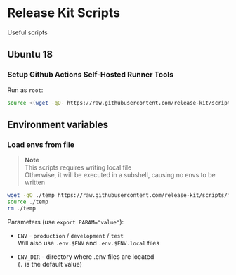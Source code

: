 # Release Kit Scripts

Useful scripts

## Ubuntu 18

### Setup Github Actions Self-Hosted Runner Tools

Run as `root`:

```sh
source <(wget -qO- https://raw.githubusercontent.com/release-kit/scripts/main/ubuntu-18/github-actions-runner-tools.sh)
```

## Environment variables

### Load envs from file

> **Note**  
> This scripts requires writing local file  
> Otherwise, it will be executed in a subshell, causing no envs to be written

```sh
wget -qO ./temp https://raw.githubusercontent.com/release-kit/scripts/main/envs/load.sh
source ./temp
rm ./temp
```

Parameters (use `export PARAM="value"`):

- `ENV` - `production` / `development` / `test`  
  Will also use `.env.$ENV` and `.env.$ENV.local` files

- `ENV_DIR` - directory where .env files are located  
  (`.` is the default value)
